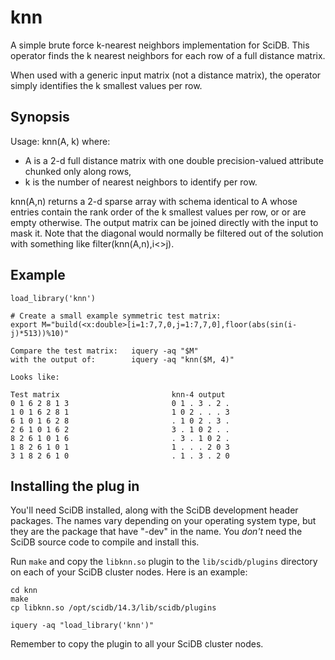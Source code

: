 # knn

A simple brute force k-nearest neighbors implementation for SciDB.
This operator finds the k nearest neighbors for each row of a full
distance matrix.

When used with a generic input matrix (not a distance matrix),
the operator simply identifies the k smallest values per row.

## Synopsis

Usage: knn(A, k)
where:

* A is a 2-d full distance matrix with one double precision-valued attribute chunked only along rows,
* k is the number of nearest neighbors to identify per row.

knn(A,n) returns a 2-d sparse array with schema identical to A whose
entries contain the rank order of the k smallest values per row, or
or are empty otherwise. The output matrix can be joined directly with
the input to mask it. Note that the diagonal would normally be filtered
out of the solution with something like filter(knn(A,n),i&lt;&gt;j).

## Example
```
load_library('knn')

# Create a small example symmetric test matrix:
export M="build(<x:double>[i=1:7,7,0,j=1:7,7,0],floor(abs(sin(i-j)*513))%10)" 

Compare the test matrix:   iquery -aq "$M"
with the output of:        iquery -aq "knn($M, 4)"

Looks like:

Test matrix                         knn-4 output
0 1 6 2 8 1 3                       0 1 . 3 . 2 .
1 0 1 6 2 8 1                       1 0 2 . . . 3
6 1 0 1 6 2 8                       . 1 0 2 . 3 .
2 6 1 0 1 6 2                       3 . 1 0 2 . .
8 2 6 1 0 1 6                       . 3 . 1 0 2 .
1 8 2 6 1 0 1                       1 . . . 2 0 3
3 1 8 2 6 1 0                       . 1 . 3 . 2 0
```
   

## Installing the plug in

You'll need SciDB installed, along with the SciDB development header packages.
The names vary depending on your operating system type, but they are the
package that have "-dev" in the name. You *don't* need the SciDB source code to
compile and install this.

Run `make` and copy  the `libknn.so` plugin to the `lib/scidb/plugins`
directory on each of your SciDB cluster nodes. Here is an example:

```
cd knn
make
cp libknn.so /opt/scidb/14.3/lib/scidb/plugins

iquery -aq "load_library('knn')"
```
Remember to copy the plugin to all your SciDB cluster nodes.




